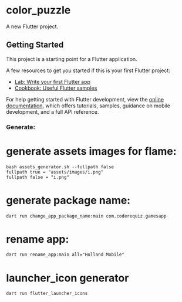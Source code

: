# color_puzzle

A new Flutter project.

## Getting Started

This project is a starting point for a Flutter application.

A few resources to get you started if this is your first Flutter project:

- [Lab: Write your first Flutter app](https://docs.flutter.dev/get-started/codelab)
- [Cookbook: Useful Flutter samples](https://docs.flutter.dev/cookbook)

For help getting started with Flutter development, view the
[online documentation](https://docs.flutter.dev/), which offers tutorials,
samples, guidance on mobile development, and a full API reference.

### Generate:

# generate assets images for flame:

    bash assets_generator.sh --fullpath false
    fullpath true = "assets/images/i.png"
    fullpath false = "i.png"

# generate package name:

    dart run change_app_package_name:main com.coderequiz.gamesapp

# rename app:

    dart run rename_app:main all="Holland Mobile"

# launcher_icon generator

    dart run flutter_launcher_icons
